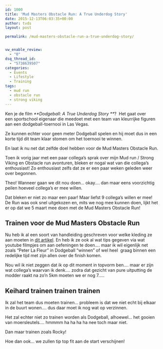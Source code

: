 ```yaml
---
id: 1000
title: 'Mud Masters Obstacle Run: A True Underdog Story'
date: 2015-12-13T06:03:35+00:00
author: tvds
layout: post

permalink: /mud-masters-obstacle-run-a-true-underdog-story/


vw_enable_review:
  - "0"
dsq_thread_id:
  - "5738639507"
categories:
  - Events
  - Lifestyle
  - Training
tags:
  - mud run
  - obstacle run
  - strong viking
---
```

Ken je de film _**Dodgeball: A True Underdog Story **_?  Het gaat over een sportschool eigenaar die meedoet met een team van kleurrijke figuren aan een dodgeball-toernooi in Las Vegas.

Ze kunnen echter voor geen meter Dodgeball spelen en hij moet dus in een korte tijd dit team klaar stomen om het toernooi te winnen.

En laat ik nu net dat zelfde doel hebben voor de Mud Masters Obstacle Run.<!--more-->



Toen ik vorig jaar met een paar collega&#8217;s sprak over mijn Mud run / Strong Viking en Obstacle run avonturen, bleken er nogal wat van die collega&#8217;s enthousiast! Zo enthousiast zelfs dat ze er een paar weken geleden weer over begonnen.

Theo! Wanneer gaan we dit nou doen&#8230; okay&#8230;. dan maar eens voorzichtig peilen hoeveel collega&#8217;s er mee willen.

Dat bleken er niet zo maar een paar! Maar liefst 9 collega&#8217;s willen er mee! De Run was ook snel uitgekozen en, mits we nog mee kunnen doen, lijkt het er op dat we 5 maart mee doen met de Mud Masters Obstacle Run!

## Trainen voor de Mud Masters Obstacle Run

Nu heb ik al een soort van handleiding geschreven voor welke kleding ze aan moeten in <a href="https://40enfit.nl/wat-trek-je-aan-voor-een-winter-obstacle-run/" target="_blank">dit artikel</a>. En heb ik ze ook al wat tips gegeven via wat youtube filmpjes om aan oefeningen te doen&#8230;. maar ik wil eigenlijk net zoals &#8220;Peter La Fleur&#8221; in Dodgeball &#8220;winnen&#8221; of wel heel  graag binnen een redelijke tijd met zijn allen over de finish komen.

Nou wil ik niet zeggen dat ik op dit moment in topvorm ben&#8230;. maar er zijn wat collega&#8217;s waarvan ik denk&#8230;. zodra dat gezicht van pure uitputting de modder raakt na zo&#8217;n 5km moeten we er nog 7&#8230;..



## Keihard trainen trainen trainen

Ik zal het team dus moeten trainen&#8230; probleem is dat we niet echt bij elkaar in de buurt wonen&#8230;. dus daar moet ik nog wat op verzinnen.

Het zal echter niet zo trainen worden als Dodgeball, alhoewel&#8230; het gooien van moersleutels&#8230;. hmmmm ha ha ha ha nee toch maar niet.

Dan maar trainen zoals Rocky!

Hoe dan ook&#8230; we zullen tip top fit aan de start verschijnen!



&nbsp;